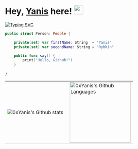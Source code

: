 <h1 align="leading">Hey, <a href="https://www.linkedin.com/in/0xyanis/">Yanis</a> here! <img src="https://media.giphy.com/media/hvRJCLFzcasrR4ia7z/giphy.gif" width="30px"/></h1>

<p align="leading"> 
<a href="https://github.com/0xYanis"><img src="https://readme-typing-svg.herokuapp.com?font=Fira+Code&size=24&pause=2000&color=229BC1&background=FFFFFF00&width=220&height=60&lines=iOS+Developer" alt="Typing SVG" /></a>  
</p>


```Swift
public struct Person: People {

    private(set) var firstName: String  = "Yanis"
    private(set) var secondName: String = "Rybkin" 

    public func say() {
        print("Hello, Github!")
    }
    
}
```

  <table>
  <tr>
    <td>
      <img align="left" src="http://github-readme-streak-stats.herokuapp.com?user=0xYanis&theme=tokyonight&hide_border=true&date_format=j%20M%5B%20Y%5D" alt="0xYanis's Github stats" />
    </td>
    <td>
      <img height="200px" align="right" alt="0xYanis's Github Languages" src="https://github-readme-stats-sigma-five.vercel.app/api/top-langs/?username=0xYanis&theme=tokyonight&hide_border=true&anuraghazra&layout=compact" />
    </td>
  </tr>
</table>
